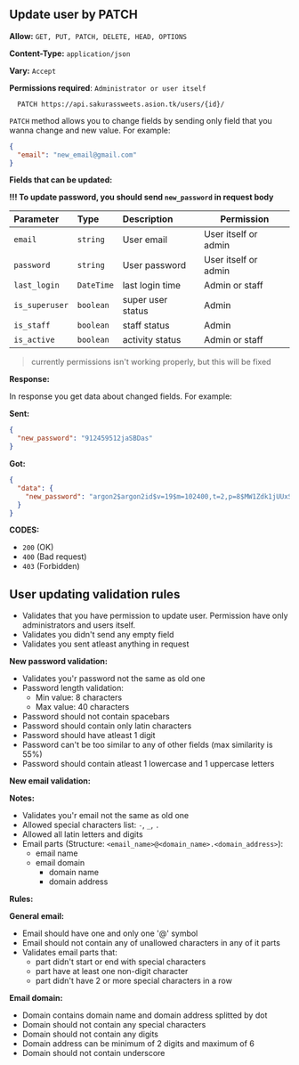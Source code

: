 ## Update user by PATCH

**Allow:** `GET, PUT, PATCH, DELETE, HEAD, OPTIONS`

**Content-Type:** `application/json`

**Vary:** `Accept`

**Permissions required**: `Administrator or user itself`

```
  PATCH https://api.sakurassweets.asion.tk/users/{id}/
```

`PATCH` method allows you to change fields by sending only field that you wanna change and new value. For example:

```json
{
  "email": "new_email@gmail.com"
}
```

**Fields that can be updated:**

**!!! To update password, you should send `new_password` in request body**

| Parameter      | Type       | Description       | Permission           |
| :------------- | :--------- | :---------------- | -------------------- |
| `email`        | `string`   | User email        | User itself or admin |
| `password`     | `string`   | User password     | User itself or admin |
| `last_login`   | `DateTime` | last login time   | Admin or staff       |
| `is_superuser` | `boolean`  | super user status | Admin                |
| `is_staff`     | `boolean`  | staff status      | Admin                |
| `is_active`    | `boolean`  | activity status   | Admin or staff       |

> currently permissions isn't working properly, but this will be fixed

**Response:**

In response you get data about changed fields. For example:

**Sent:**

```json
{
  "new_password": "912459512jaSBDas"
}
```

**Got:**

```json
{
  "data": {
    "new_password": "argon2$argon2id$v=19$m=102400,t=2,p=8$MW1Zdk1jUUxSN2FQMnJxMExBSFhhSg$C740Naw0dRGoWpnwTvWbbrvZ3Pkn8eS87rL+CR2o0v0"
  }
}
```

**CODES:**

- `200` (OK)
- `400` (Bad request)
- `403` (Forbidden)

## User updating validation rules

- Validates that you have permission to update user. Permission have only administrators and users itself.
- Validates you didn't send any empty field
- Validates you sent atleast anything in request

**New password validation:**

- Validates you'r password not the same as old one
- Password length validation:
  - Min value: 8 characters
  - Max value: 40 characters
- Password should not contain spacebars
- Password should contain only latin characters
- Password should have atleast 1 digit
- Password can't be too similar to any of other fields (max similarity is 55%)
- Password should contain atleast 1 lowercase and 1 uppercase letters

**New email validation:**

**Notes:**

- Validates you'r email not the same as old one
- Allowed special characters list: `-`, `_`, `.`
- Allowed all latin letters and digits
- Email parts (Structure: `<email_name>@<domain_name>.<domain_address>`):
  - email name
  - email domain
    - domain name
    - domain address

**Rules:**

**General email:**

- Email should have one and only one '@' symbol
- Email should not contain any of unallowed characters in any of it parts
- Validates email parts that:
  - part didn't start or end with special characters
  - part have at least one non-digit character
  - part didn't have 2 or more special characters in a row

**Email domain:**

- Domain contains domain name and domain address splitted by dot
- Domain should not contain any special characters
- Domain should not contain any digits
- Domain address can be minimum of 2 digits and maximum of 6
- Domain should not contain underscore
